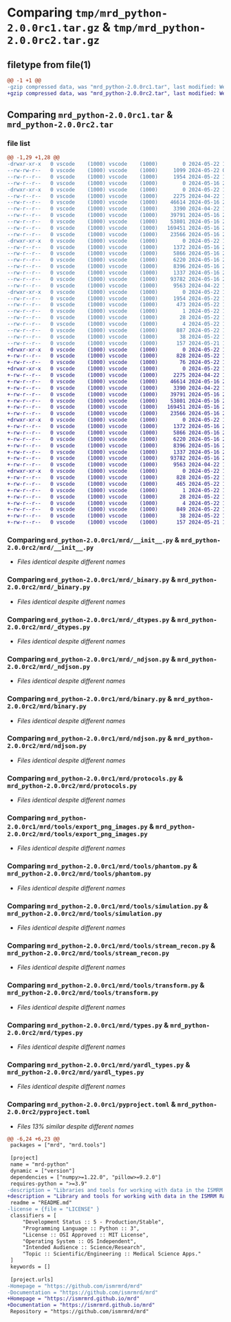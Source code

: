 # Comparing `tmp/mrd_python-2.0.0rc1.tar.gz` & `tmp/mrd_python-2.0.0rc2.tar.gz`

## filetype from file(1)

```diff
@@ -1 +1 @@
-gzip compressed data, was "mrd_python-2.0.0rc1.tar", last modified: Wed May 22 16:59:17 2024, max compression
+gzip compressed data, was "mrd_python-2.0.0rc2.tar", last modified: Wed May 22 18:12:30 2024, max compression
```

## Comparing `mrd_python-2.0.0rc1.tar` & `mrd_python-2.0.0rc2.tar`

### file list

```diff
@@ -1,29 +1,28 @@
-drwxr-xr-x   0 vscode    (1000) vscode    (1000)        0 2024-05-22 16:59:17.009572 mrd_python-2.0.0rc1/
--rw-rw-r--   0 vscode    (1000) vscode    (1000)     1099 2024-05-22 02:23:27.000000 mrd_python-2.0.0rc1/LICENSE
--rw-r--r--   0 vscode    (1000) vscode    (1000)     1954 2024-05-22 16:59:17.009572 mrd_python-2.0.0rc1/PKG-INFO
--rw-r--r--   0 vscode    (1000) vscode    (1000)        0 2024-05-16 21:05:08.000000 mrd_python-2.0.0rc1/README.md
-drwxr-xr-x   0 vscode    (1000) vscode    (1000)        0 2024-05-22 16:59:16.999571 mrd_python-2.0.0rc1/mrd/
--rw-r--r--   0 vscode    (1000) vscode    (1000)     2275 2024-04-22 16:37:24.000000 mrd_python-2.0.0rc1/mrd/__init__.py
--rw-r--r--   0 vscode    (1000) vscode    (1000)    46614 2024-05-16 21:05:08.000000 mrd_python-2.0.0rc1/mrd/_binary.py
--rw-r--r--   0 vscode    (1000) vscode    (1000)     3390 2024-04-22 16:37:24.000000 mrd_python-2.0.0rc1/mrd/_dtypes.py
--rw-r--r--   0 vscode    (1000) vscode    (1000)    39791 2024-05-16 21:05:08.000000 mrd_python-2.0.0rc1/mrd/_ndjson.py
--rw-r--r--   0 vscode    (1000) vscode    (1000)    53801 2024-05-16 21:05:08.000000 mrd_python-2.0.0rc1/mrd/binary.py
--rw-r--r--   0 vscode    (1000) vscode    (1000)   169451 2024-05-16 21:05:08.000000 mrd_python-2.0.0rc1/mrd/ndjson.py
--rw-r--r--   0 vscode    (1000) vscode    (1000)    23566 2024-05-16 21:05:08.000000 mrd_python-2.0.0rc1/mrd/protocols.py
-drwxr-xr-x   0 vscode    (1000) vscode    (1000)        0 2024-05-22 16:59:17.009572 mrd_python-2.0.0rc1/mrd/tools/
--rw-r--r--   0 vscode    (1000) vscode    (1000)     1372 2024-05-16 21:05:08.000000 mrd_python-2.0.0rc1/mrd/tools/export_png_images.py
--rw-r--r--   0 vscode    (1000) vscode    (1000)     5866 2024-05-16 21:05:08.000000 mrd_python-2.0.0rc1/mrd/tools/phantom.py
--rw-r--r--   0 vscode    (1000) vscode    (1000)     6220 2024-05-16 21:05:08.000000 mrd_python-2.0.0rc1/mrd/tools/simulation.py
--rw-r--r--   0 vscode    (1000) vscode    (1000)     8396 2024-05-16 21:05:08.000000 mrd_python-2.0.0rc1/mrd/tools/stream_recon.py
--rw-r--r--   0 vscode    (1000) vscode    (1000)     1337 2024-05-16 21:05:08.000000 mrd_python-2.0.0rc1/mrd/tools/transform.py
--rw-r--r--   0 vscode    (1000) vscode    (1000)    93782 2024-05-16 21:05:08.000000 mrd_python-2.0.0rc1/mrd/types.py
--rw-r--r--   0 vscode    (1000) vscode    (1000)     9563 2024-04-22 16:37:24.000000 mrd_python-2.0.0rc1/mrd/yardl_types.py
-drwxr-xr-x   0 vscode    (1000) vscode    (1000)        0 2024-05-22 16:59:17.009572 mrd_python-2.0.0rc1/mrd_python.egg-info/
--rw-r--r--   0 vscode    (1000) vscode    (1000)     1954 2024-05-22 16:59:16.000000 mrd_python-2.0.0rc1/mrd_python.egg-info/PKG-INFO
--rw-r--r--   0 vscode    (1000) vscode    (1000)      473 2024-05-22 16:59:16.000000 mrd_python-2.0.0rc1/mrd_python.egg-info/SOURCES.txt
--rw-r--r--   0 vscode    (1000) vscode    (1000)        1 2024-05-22 16:59:16.000000 mrd_python-2.0.0rc1/mrd_python.egg-info/dependency_links.txt
--rw-r--r--   0 vscode    (1000) vscode    (1000)       28 2024-05-22 16:59:16.000000 mrd_python-2.0.0rc1/mrd_python.egg-info/requires.txt
--rw-r--r--   0 vscode    (1000) vscode    (1000)        4 2024-05-22 16:59:16.000000 mrd_python-2.0.0rc1/mrd_python.egg-info/top_level.txt
--rw-r--r--   0 vscode    (1000) vscode    (1000)      887 2024-05-22 16:59:06.000000 mrd_python-2.0.0rc1/pyproject.toml
--rw-r--r--   0 vscode    (1000) vscode    (1000)       38 2024-05-22 16:59:17.009572 mrd_python-2.0.0rc1/setup.cfg
--rw-r--r--   0 vscode    (1000) vscode    (1000)      157 2024-05-21 17:46:22.000000 mrd_python-2.0.0rc1/setup.py
+drwxr-xr-x   0 vscode    (1000) vscode    (1000)        0 2024-05-22 18:12:30.363811 mrd_python-2.0.0rc2/
+-rw-r--r--   0 vscode    (1000) vscode    (1000)      828 2024-05-22 18:12:30.363811 mrd_python-2.0.0rc2/PKG-INFO
+-rw-r--r--   0 vscode    (1000) vscode    (1000)       76 2024-05-22 18:06:12.000000 mrd_python-2.0.0rc2/README.md
+drwxr-xr-x   0 vscode    (1000) vscode    (1000)        0 2024-05-22 18:12:30.353811 mrd_python-2.0.0rc2/mrd/
+-rw-r--r--   0 vscode    (1000) vscode    (1000)     2275 2024-04-22 16:37:24.000000 mrd_python-2.0.0rc2/mrd/__init__.py
+-rw-r--r--   0 vscode    (1000) vscode    (1000)    46614 2024-05-16 21:05:08.000000 mrd_python-2.0.0rc2/mrd/_binary.py
+-rw-r--r--   0 vscode    (1000) vscode    (1000)     3390 2024-04-22 16:37:24.000000 mrd_python-2.0.0rc2/mrd/_dtypes.py
+-rw-r--r--   0 vscode    (1000) vscode    (1000)    39791 2024-05-16 21:05:08.000000 mrd_python-2.0.0rc2/mrd/_ndjson.py
+-rw-r--r--   0 vscode    (1000) vscode    (1000)    53801 2024-05-16 21:05:08.000000 mrd_python-2.0.0rc2/mrd/binary.py
+-rw-r--r--   0 vscode    (1000) vscode    (1000)   169451 2024-05-16 21:05:08.000000 mrd_python-2.0.0rc2/mrd/ndjson.py
+-rw-r--r--   0 vscode    (1000) vscode    (1000)    23566 2024-05-16 21:05:08.000000 mrd_python-2.0.0rc2/mrd/protocols.py
+drwxr-xr-x   0 vscode    (1000) vscode    (1000)        0 2024-05-22 18:12:30.353811 mrd_python-2.0.0rc2/mrd/tools/
+-rw-r--r--   0 vscode    (1000) vscode    (1000)     1372 2024-05-16 21:05:08.000000 mrd_python-2.0.0rc2/mrd/tools/export_png_images.py
+-rw-r--r--   0 vscode    (1000) vscode    (1000)     5866 2024-05-16 21:05:08.000000 mrd_python-2.0.0rc2/mrd/tools/phantom.py
+-rw-r--r--   0 vscode    (1000) vscode    (1000)     6220 2024-05-16 21:05:08.000000 mrd_python-2.0.0rc2/mrd/tools/simulation.py
+-rw-r--r--   0 vscode    (1000) vscode    (1000)     8396 2024-05-16 21:05:08.000000 mrd_python-2.0.0rc2/mrd/tools/stream_recon.py
+-rw-r--r--   0 vscode    (1000) vscode    (1000)     1337 2024-05-16 21:05:08.000000 mrd_python-2.0.0rc2/mrd/tools/transform.py
+-rw-r--r--   0 vscode    (1000) vscode    (1000)    93782 2024-05-16 21:05:08.000000 mrd_python-2.0.0rc2/mrd/types.py
+-rw-r--r--   0 vscode    (1000) vscode    (1000)     9563 2024-04-22 16:37:24.000000 mrd_python-2.0.0rc2/mrd/yardl_types.py
+drwxr-xr-x   0 vscode    (1000) vscode    (1000)        0 2024-05-22 18:12:30.363811 mrd_python-2.0.0rc2/mrd_python.egg-info/
+-rw-r--r--   0 vscode    (1000) vscode    (1000)      828 2024-05-22 18:12:30.000000 mrd_python-2.0.0rc2/mrd_python.egg-info/PKG-INFO
+-rw-r--r--   0 vscode    (1000) vscode    (1000)      465 2024-05-22 18:12:30.000000 mrd_python-2.0.0rc2/mrd_python.egg-info/SOURCES.txt
+-rw-r--r--   0 vscode    (1000) vscode    (1000)        1 2024-05-22 18:12:30.000000 mrd_python-2.0.0rc2/mrd_python.egg-info/dependency_links.txt
+-rw-r--r--   0 vscode    (1000) vscode    (1000)       28 2024-05-22 18:12:30.000000 mrd_python-2.0.0rc2/mrd_python.egg-info/requires.txt
+-rw-r--r--   0 vscode    (1000) vscode    (1000)        4 2024-05-22 18:12:30.000000 mrd_python-2.0.0rc2/mrd_python.egg-info/top_level.txt
+-rw-r--r--   0 vscode    (1000) vscode    (1000)      849 2024-05-22 18:07:54.000000 mrd_python-2.0.0rc2/pyproject.toml
+-rw-r--r--   0 vscode    (1000) vscode    (1000)       38 2024-05-22 18:12:30.363811 mrd_python-2.0.0rc2/setup.cfg
+-rw-r--r--   0 vscode    (1000) vscode    (1000)      157 2024-05-21 17:46:22.000000 mrd_python-2.0.0rc2/setup.py
```

### Comparing `mrd_python-2.0.0rc1/mrd/__init__.py` & `mrd_python-2.0.0rc2/mrd/__init__.py`

 * *Files identical despite different names*

### Comparing `mrd_python-2.0.0rc1/mrd/_binary.py` & `mrd_python-2.0.0rc2/mrd/_binary.py`

 * *Files identical despite different names*

### Comparing `mrd_python-2.0.0rc1/mrd/_dtypes.py` & `mrd_python-2.0.0rc2/mrd/_dtypes.py`

 * *Files identical despite different names*

### Comparing `mrd_python-2.0.0rc1/mrd/_ndjson.py` & `mrd_python-2.0.0rc2/mrd/_ndjson.py`

 * *Files identical despite different names*

### Comparing `mrd_python-2.0.0rc1/mrd/binary.py` & `mrd_python-2.0.0rc2/mrd/binary.py`

 * *Files identical despite different names*

### Comparing `mrd_python-2.0.0rc1/mrd/ndjson.py` & `mrd_python-2.0.0rc2/mrd/ndjson.py`

 * *Files identical despite different names*

### Comparing `mrd_python-2.0.0rc1/mrd/protocols.py` & `mrd_python-2.0.0rc2/mrd/protocols.py`

 * *Files identical despite different names*

### Comparing `mrd_python-2.0.0rc1/mrd/tools/export_png_images.py` & `mrd_python-2.0.0rc2/mrd/tools/export_png_images.py`

 * *Files identical despite different names*

### Comparing `mrd_python-2.0.0rc1/mrd/tools/phantom.py` & `mrd_python-2.0.0rc2/mrd/tools/phantom.py`

 * *Files identical despite different names*

### Comparing `mrd_python-2.0.0rc1/mrd/tools/simulation.py` & `mrd_python-2.0.0rc2/mrd/tools/simulation.py`

 * *Files identical despite different names*

### Comparing `mrd_python-2.0.0rc1/mrd/tools/stream_recon.py` & `mrd_python-2.0.0rc2/mrd/tools/stream_recon.py`

 * *Files identical despite different names*

### Comparing `mrd_python-2.0.0rc1/mrd/tools/transform.py` & `mrd_python-2.0.0rc2/mrd/tools/transform.py`

 * *Files identical despite different names*

### Comparing `mrd_python-2.0.0rc1/mrd/types.py` & `mrd_python-2.0.0rc2/mrd/types.py`

 * *Files identical despite different names*

### Comparing `mrd_python-2.0.0rc1/mrd/yardl_types.py` & `mrd_python-2.0.0rc2/mrd/yardl_types.py`

 * *Files identical despite different names*

### Comparing `mrd_python-2.0.0rc1/pyproject.toml` & `mrd_python-2.0.0rc2/pyproject.toml`

 * *Files 13% similar despite different names*

```diff
@@ -6,24 +6,23 @@
 packages = ["mrd", "mrd.tools"]
 
 [project]
 name = "mrd-python"
 dynamic = ["version"]
 dependencies = ["numpy>=1.22.0", "pillow>=9.2.0"]
 requires-python = ">=3.9"
-description = "Libraries and tools for working with data in the ISMRM Raw Data (ISMRMRD or MRD)."
+description = "Library and tools for working with data in the ISMRM Raw Data (MRD) format."
 readme = "README.md"
-license = {file = "LICENSE" }
 classifiers = [
     "Development Status :: 5 - Production/Stable",
     "Programming Language :: Python :: 3",
     "License :: OSI Approved :: MIT License",
     "Operating System :: OS Independent",
     "Intended Audience :: Science/Research",
     "Topic :: Scientific/Engineering :: Medical Science Apps."
 ]
 keywords = []
 
 [project.urls]
-Homepage = "https://github.com/ismrmrd/mrd"
-Documentation = "https://github.com/ismrmrd/mrd"
+Homepage = "https://ismrmrd.github.io/mrd"
+Documentation = "https://ismrmrd.github.io/mrd"
 Repository = "https://github.com/ismrmrd/mrd"
```

